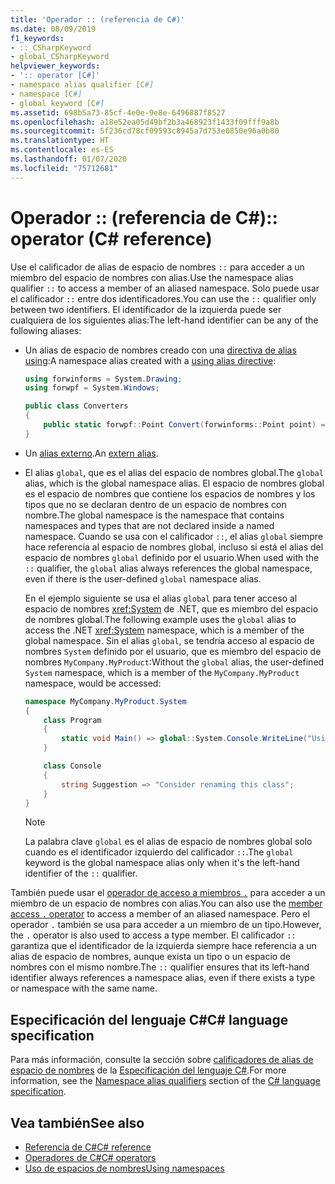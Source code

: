```yaml
---
title: 'Operador :: (referencia de C#)'
ms.date: 08/09/2019
f1_keywords:
- ::_CSharpKeyword
- global_CSharpKeyword
helpviewer_keywords:
- ':: operator [C#]'
- namespace alias qualifier [C#]
- namespace [C#]
- global keyword [C#]
ms.assetid: 698b5a73-85cf-4e0e-9e8e-6496887f8527
ms.openlocfilehash: a18e52ea05d49bf2b3a468923f1433f09fff9a8b
ms.sourcegitcommit: 5f236cd78cf09593c8945a7d753e0850e96a0b80
ms.translationtype: HT
ms.contentlocale: es-ES
ms.lasthandoff: 01/07/2020
ms.locfileid: "75712681"
---
```

# <a name="-operator-c-reference"></a><span data-ttu-id="4dab9-102">Operador :: (referencia de C#)</span><span class="sxs-lookup"><span data-stu-id="4dab9-102">:: operator (C# reference)</span></span>

<span data-ttu-id="4dab9-103">Use el calificador de alias de espacio de nombres `::` para acceder a un miembro del espacio de nombres con alias.</span><span class="sxs-lookup"><span data-stu-id="4dab9-103">Use the namespace alias qualifier `::` to access a member of an aliased namespace.</span></span> <span data-ttu-id="4dab9-104">Solo puede usar el calificador `::` entre dos identificadores.</span><span class="sxs-lookup"><span data-stu-id="4dab9-104">You can use the `::` qualifier only between two identifiers.</span></span> <span data-ttu-id="4dab9-105">El identificador de la izquierda puede ser cualquiera de los siguientes alias:</span><span class="sxs-lookup"><span data-stu-id="4dab9-105">The left-hand identifier can be any of the following aliases:</span></span>

- <span data-ttu-id="4dab9-106">Un alias de espacio de nombres creado con una [directiva de alias using](../keywords/using-directive.md):</span><span class="sxs-lookup"><span data-stu-id="4dab9-106">A namespace alias created with a [using alias directive](../keywords/using-directive.md):</span></span>

  ```csharp
  using forwinforms = System.Drawing;
  using forwpf = System.Windows;
  
  public class Converters
  {
      public static forwpf::Point Convert(forwinforms::Point point) => new forwpf::Point(point.X, point.Y);
  }
  ```

- <span data-ttu-id="4dab9-107">Un [alias externo](../keywords/extern-alias.md).</span><span class="sxs-lookup"><span data-stu-id="4dab9-107">An [extern alias](../keywords/extern-alias.md).</span></span>
- <span data-ttu-id="4dab9-108">El alias `global`, que es el alias del espacio de nombres global.</span><span class="sxs-lookup"><span data-stu-id="4dab9-108">The `global` alias, which is the global namespace alias.</span></span> <span data-ttu-id="4dab9-109">El espacio de nombres global es el espacio de nombres que contiene los espacios de nombres y los tipos que no se declaran dentro de un espacio de nombres con nombre.</span><span class="sxs-lookup"><span data-stu-id="4dab9-109">The global namespace is the namespace that contains namespaces and types that are not declared inside a named namespace.</span></span> <span data-ttu-id="4dab9-110">Cuando se usa con el calificador `::`, el alias `global` siempre hace referencia al espacio de nombres global, incluso si está el alias del espacio de nombres `global` definido por el usuario.</span><span class="sxs-lookup"><span data-stu-id="4dab9-110">When used with the `::` qualifier, the `global` alias always references the global namespace, even if there is the user-defined `global` namespace alias.</span></span>

  <span data-ttu-id="4dab9-111">En el ejemplo siguiente se usa el alias `global` para tener acceso al espacio de nombres <xref:System> de .NET, que es miembro del espacio de nombres global.</span><span class="sxs-lookup"><span data-stu-id="4dab9-111">The following example uses the `global` alias to access the .NET <xref:System> namespace, which is a member of the global namespace.</span></span> <span data-ttu-id="4dab9-112">Sin el alias `global`, se tendría acceso al espacio de nombres `System` definido por el usuario, que es miembro del espacio de nombres `MyCompany.MyProduct`:</span><span class="sxs-lookup"><span data-stu-id="4dab9-112">Without the `global` alias, the user-defined `System` namespace, which is a member of the `MyCompany.MyProduct` namespace, would be accessed:</span></span>

  ```csharp
  namespace MyCompany.MyProduct.System
  {
      class Program
      {
          static void Main() => global::System.Console.WriteLine("Using global alias");
      }

      class Console
      {
          string Suggestion => "Consider renaming this class";
      }
  }
  ```

  > [!NOTE]
  > <span data-ttu-id="4dab9-113">La palabra clave `global` es el alias de espacio de nombres global solo cuando es el identificador izquierdo del calificador `::`.</span><span class="sxs-lookup"><span data-stu-id="4dab9-113">The `global` keyword is the global namespace alias only when it's the left-hand identifier of the `::` qualifier.</span></span>

<span data-ttu-id="4dab9-114">También puede usar el [operador de acceso a miembros `.`](member-access-operators.md#member-access-operator-) para acceder a un miembro de un espacio de nombres con alias.</span><span class="sxs-lookup"><span data-stu-id="4dab9-114">You can also use the [member access `.` operator](member-access-operators.md#member-access-operator-) to access a member of an aliased namespace.</span></span> <span data-ttu-id="4dab9-115">Pero el operador `.` también se usa para acceder a un miembro de un tipo.</span><span class="sxs-lookup"><span data-stu-id="4dab9-115">However, the `.` operator is also used to access a type member.</span></span> <span data-ttu-id="4dab9-116">El calificador `::` garantiza que el identificador de la izquierda siempre hace referencia a un alias de espacio de nombres, aunque exista un tipo o un espacio de nombres con el mismo nombre.</span><span class="sxs-lookup"><span data-stu-id="4dab9-116">The `::` qualifier ensures that its left-hand identifier always references a namespace alias, even if there exists a type or namespace with the same name.</span></span>

## <a name="c-language-specification"></a><span data-ttu-id="4dab9-117">Especificación del lenguaje C#</span><span class="sxs-lookup"><span data-stu-id="4dab9-117">C# language specification</span></span>

<span data-ttu-id="4dab9-118">Para más información, consulte la sección sobre [calificadores de alias de espacio de nombres](~/_csharplang/spec/namespaces.md#namespace-alias-qualifiers) de la [Especificación del lenguaje C#](~/_csharplang/spec/introduction.md).</span><span class="sxs-lookup"><span data-stu-id="4dab9-118">For more information, see the [Namespace alias qualifiers](~/_csharplang/spec/namespaces.md#namespace-alias-qualifiers) section of the [C# language specification](~/_csharplang/spec/introduction.md).</span></span>

## <a name="see-also"></a><span data-ttu-id="4dab9-119">Vea también</span><span class="sxs-lookup"><span data-stu-id="4dab9-119">See also</span></span>

- [<span data-ttu-id="4dab9-120">Referencia de C#</span><span class="sxs-lookup"><span data-stu-id="4dab9-120">C# reference</span></span>](../index.md)
- [<span data-ttu-id="4dab9-121">Operadores de C#</span><span class="sxs-lookup"><span data-stu-id="4dab9-121">C# operators</span></span>](index.md)
- [<span data-ttu-id="4dab9-122">Uso de espacios de nombres</span><span class="sxs-lookup"><span data-stu-id="4dab9-122">Using namespaces</span></span>](../../programming-guide/namespaces/using-namespaces.md)
